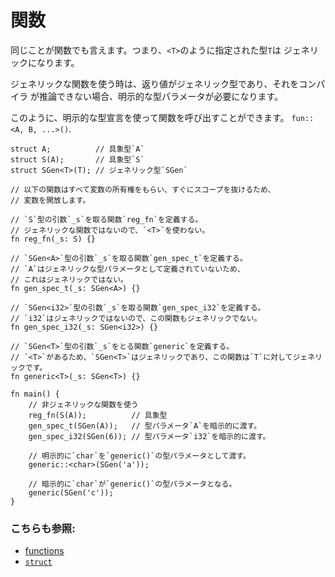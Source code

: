 # 関数

同じことが関数でも言えます。つまり、`<T>`のように指定された型`T`は
ジェネリックになります。

ジェネリックな関数を使う時は、返り値がジェネリック型であり、それをコンパイラ
が推論できない場合、明示的な型パラメータが必要になります。

このように、明示的な型宣言を使って関数を呼び出すことができます。
`fun::<A, B, ...>()`.

```rust,editable
struct A;          // 具象型`A`
struct S(A);       // 具象型`S`
struct SGen<T>(T); // ジェネリック型`SGen`

// 以下の関数はすべて変数の所有権をもらい、すぐにスコープを抜けるため、
// 変数を開放します。

// `S`型の引数`_s`を取る関数`reg_fn`を定義する。
// ジェネリックな関数ではないので、`<T>`を使わない。
fn reg_fn(_s: S) {}

// `SGen<A>`型の引数`_s`を取る関数`gen_spec_t`を定義する。
// `A`はジェネリックな型パラメータとして定義されていないため、
// これはジェネリックではない。
fn gen_spec_t(_s: SGen<A>) {}

// `SGen<i32>`型の引数`_s`を取る関数`gen_spec_i32`を定義する。
// `i32`はジェネリックではないので、この関数もジェネリックでない。
fn gen_spec_i32(_s: SGen<i32>) {}

// `SGen<T>`型の引数`_s`をとる関数`generic`を定義する。
// `<T>`があるため、`SGen<T>`はジェネリックであり、この関数は`T`に対してジェネリックです。
fn generic<T>(_s: SGen<T>) {}

fn main() {
    // 非ジェネリックな関数を使う
    reg_fn(S(A));          // 具象型
    gen_spec_t(SGen(A));   // 型パラメータ`A`を暗示的に渡す。
    gen_spec_i32(SGen(6)); // 型パラメータ`i32`を暗示的に渡す。

    // 明示的に`char`を`generic()`の型パラメータとして渡す。
    generic::<char>(SGen('a'));

    // 暗示的に`char`が`generic()`の型パラメータとなる。
    generic(SGen('c'));
}
```

### こちらも参照:

- [functions][fn]
- [`struct`][structs]

[fn]: ../fn.md
[structs]: ../custom_types/structs.md
